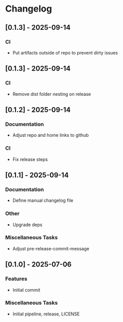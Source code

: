 # Changelog

## [0.1.3] - 2025-09-14

### CI

- Put artifacts outside of repo to prevent dirty issues

## [0.1.3] - 2025-09-14

### CI

- Remove dist folder nesting on release

## [0.1.2] - 2025-09-14

### Documentation

- Adjust repo and home links to github

### CI

- Fix release steps

## [0.1.1] - 2025-09-14

### Documentation

- Define manual changelog file

### Other

- Upgrade deps

### Miscellaneous Tasks

- Adjust pre-release-commit-message

## [0.1.0] - 2025-07-06

### Features

- Initial commit

### Miscellaneous Tasks

- Initial pipeline, release, LICENSE

